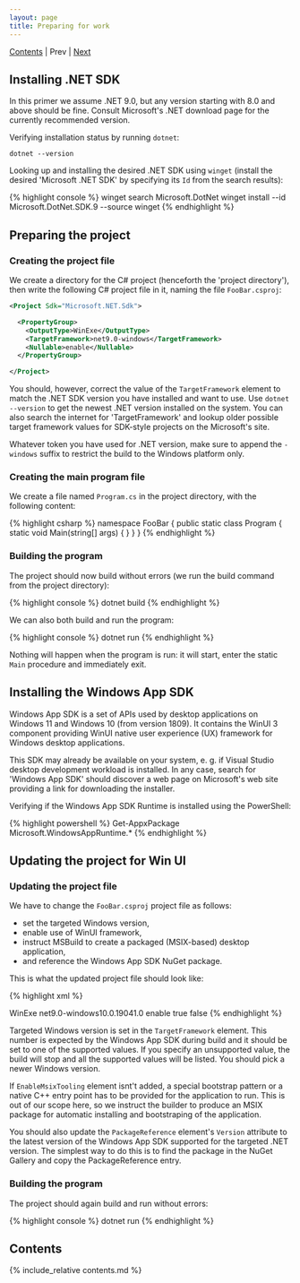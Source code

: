 ```yaml
---
layout: page
title: Preparing for work
---
```


[Contents]() | Prev | [Next](02)

## Installing .NET SDK

In this primer we assume .NET 9.0, but any version starting with 8.0 and above should be fine. Consult Microsoft's .NET download page for the currently recommended version.

Verifying installation status by running `dotnet`:

```console
dotnet --version
```

Looking up and installing the desired .NET SDK using `winget` (install the desired 'Microsoft .NET SDK' by specifying its `Id` from the search results): 

{% highlight console %}
winget search Microsoft.DotNet
winget install --id Microsoft.DotNet.SDK.9 --source winget
{% endhighlight %}

## Preparing the project

### Creating the project file

We create a directory for the C# project (henceforth the 'project directory'), then  write the following C# project file in it, naming the file `FooBar.csproj`:

```xml
<Project Sdk="Microsoft.NET.Sdk">

  <PropertyGroup>
    <OutputType>WinExe</OutputType>
    <TargetFramework>net9.0-windows</TargetFramework>
    <Nullable>enable</Nullable>
  </PropertyGroup>

</Project>
```

You should, however, correct the value of the `TargetFramework` element to match the .NET SDK version you have installed and want to use. Use `dotnet --version` to get the newest .NET version installed on the system. You can also search the internet for 'TargetFramework' and lookup older possible target framework values for SDK-style projects on the Microsoft's site. 

Whatever token you have used for .NET version, make sure to append the `-windows` suffix to restrict the build to the Windows platform only.

### Creating the main program file

We create a file named `Program.cs` in the project directory, with the following content:

{% highlight csharp %}
namespace FooBar
{
    public static class Program
    {
        static void Main(string[] args)
        {
        }
    }
}
{% endhighlight %}

### Building the program

The project should now build without errors (we run the build command from the project directory):

{% highlight console %}
dotnet build
{% endhighlight %}

We can also both build and run the program:

{% highlight console %}
dotnet run
{% endhighlight %}

Nothing will happen when the program is run: it will start, enter the static `Main` procedure and immediately exit.

## Installing the Windows App SDK

Windows App SDK is a set of APIs used by desktop applications on Windows 11 and Windows 10 (from version 1809). It contains the WinUI 3 component providing WinUI native user experience (UX) framework for Windows desktop applications.

This SDK may already be available on your system, e. g. if Visual Studio desktop development workload is installed. In any case, search for 'Windows App SDK' should discover a web page on Microsoft's web site providing a link for downloading the installer. 

Verifying if the Windows App SDK Runtime is installed using the PowerShell:

{% highlight powershell %}
Get-AppxPackage Microsoft.WindowsAppRuntime.*
{% endhighlight %}

## Updating the project for Win UI

### Updating the project file

We have to change the `FooBar.csproj` project file as follows:
- set the targeted Windows version, 
- enable use of WinUI framework,
- instruct MSBuild to create a packaged (MSIX-based) desktop application,
- and reference the Windows App SDK NuGet package.

This is what the updated project file should look like:

{% highlight xml %}
<Project Sdk="Microsoft.NET.Sdk">

  <PropertyGroup>
    <OutputType>WinExe</OutputType>
    <TargetFramework>net9.0-windows10.0.19041.0</TargetFramework>
    <Nullable>enable</Nullable>
    <UseWinUI>true</UseWinUI>
    <EnableMsixTooling>false</EnableMsixTooling>
  </PropertyGroup>

  <ItemGroup>
    <PackageReference Include="Microsoft.WindowsAppSDK" Version="1.7.250606001" />
  </ItemGroup>

</Project>
{% endhighlight %}

Targeted Windows version is set in the `TargetFramework` element. This number is expected by the Windows App SDK during build and it should be set to one of the supported values. If you specify an unsupported value, the build will stop and all the supported values will be listed. You should pick a newer Windows version.

If `EnableMsixTooling` element isnt't added, a special bootstrap pattern or a native C++ entry point has to be provided for the application to run. This is out of our scope here, so we instruct the builder to produce an MSIX package for automatic installing and bootstraping of the application.

You should also update the `PackageReference` element's `Version` attribute to the latest version of the Windows App SDK supported for the targeted .NET version. The simplest way to do this is to find the package in the NuGet Gallery and copy the PackageReference entry.

### Building the program

The project should again build and run without errors:

{% highlight console %}
dotnet run
{% endhighlight %}

## Contents

{% include_relative contents.md %}
